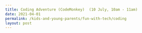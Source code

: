 ```yaml
---
title: Coding Adventure (CodeMonkey)  (10 July, 10am - 11am)
date: 2021-04-01
permalink: /kids-and-young-parents/fun-with-tech/coding
layout: post
---
```


